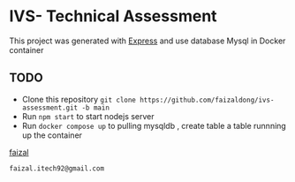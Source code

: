 # IVS- Technical Assessment

This project was generated with [Express](https://expressjs.com/) and use database Mysql in Docker container

## TODO

- Clone this repository `git clone https://github.com/faizaldong/ivs-assessment.git -b main`
- Run `npm start` to start nodejs server
- Run `docker compose up` to pulling mysqldb , create table a table runnning up the container

[faizal](https://www.linkedin.com/in/faizal-kamaruddin-170576104/)

`faizal.itech92@gmail.com`
